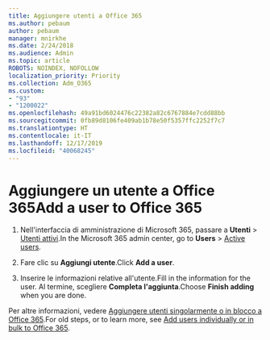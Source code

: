 ```yaml
---
title: Aggiungere utenti a Office 365
ms.author: pebaum
author: pebaum
manager: mnirkhe
ms.date: 2/24/2018
ms.audience: Admin
ms.topic: article
ROBOTS: NOINDEX, NOFOLLOW
localization_priority: Priority
ms.collection: Adm_O365
ms.custom:
- "93"
- "1200022"
ms.openlocfilehash: 49a91bd6024476c22382a82c6767884e7cdd88bb
ms.sourcegitcommit: 0fb89d8106fe409ab1b78e50f5357ffc2252f7c7
ms.translationtype: HT
ms.contentlocale: it-IT
ms.lasthandoff: 12/17/2019
ms.locfileid: "40068245"
---
```

# <a name="add-a-user-to-office-365"></a><span data-ttu-id="8b7fb-102">Aggiungere un utente a Office 365</span><span class="sxs-lookup"><span data-stu-id="8b7fb-102">Add a user to Office 365</span></span>

1. <span data-ttu-id="8b7fb-103">Nell'interfaccia di amministrazione di Microsoft 365, passare a **Utenti** > [Utenti attivi](https://admin.microsoft.com/Adminportal/Home?source=applauncher#/users).</span><span class="sxs-lookup"><span data-stu-id="8b7fb-103">In the Microsoft 365 admin center, go to **Users** > [Active users](https://admin.microsoft.com/Adminportal/Home?source=applauncher#/users).</span></span>

2. <span data-ttu-id="8b7fb-104">Fare clic su **Aggiungi utente**.</span><span class="sxs-lookup"><span data-stu-id="8b7fb-104">Click **Add a user**.</span></span>

3. <span data-ttu-id="8b7fb-105">Inserire le informazioni relative all'utente.</span><span class="sxs-lookup"><span data-stu-id="8b7fb-105">Fill in the information for the user.</span></span> <span data-ttu-id="8b7fb-106">Al termine, scegliere **Completa l'aggiunta**.</span><span class="sxs-lookup"><span data-stu-id="8b7fb-106">Choose **Finish adding** when you are done.</span></span>

<span data-ttu-id="8b7fb-107">Per altre informazioni, vedere [Aggiungere utenti singolarmente o in blocco a Office 365](https://docs.microsoft.com/office365/admin/add-users/add-users).</span><span class="sxs-lookup"><span data-stu-id="8b7fb-107">For old steps, or to learn more, see [ Add users individually or in bulk to Office 365](https://docs.microsoft.com/office365/admin/add-users/add-users).</span></span>